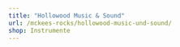 ```yaml
---
title: "Hollowood Music & Sound"
url: /mckees-rocks/hollowood-music-und-sound/
shop: Instrumente
---
```

